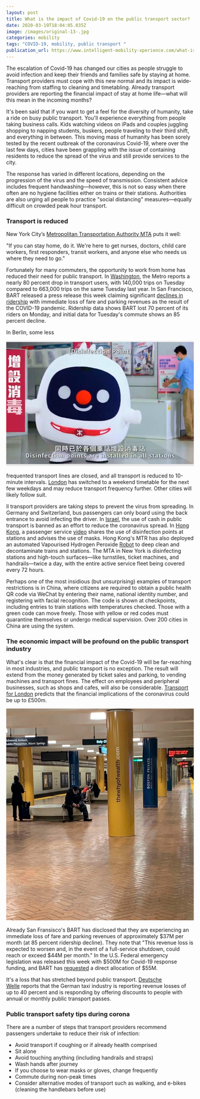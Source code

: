 ```yaml
---
layout: post
title: What is the impact of Covid-19 on the public transport sector?
date: 2020-03-19T18:04:05.035Z
image: /images/original-13-.jpg
categories: mobility
tags: "COVID-19, mobility, public transport "
publication_url: https://www.intelligent-mobility-xperience.com/what-is-the-impact-of-covid-19-on-the-public-transport-sector-a-915170/
---
```

The escalation of Covid-19 has changed our cities as people struggle to avoid infection and keep their friends and families safe by staying at home. Transport providers must cope with this new normal and its impact is wide-reaching from staffing to cleaning and timetabling. Already transport providers are reporting the financial impact of stay at home life—what will this mean in the incoming months?

It's been said that if you want to get a feel for the diversity of humanity, take a ride on busy public transport. You'll experience everything from people taking business calls. Kids watching videos on iPads and couples juggling shopping to napping students, buskers, people traveling to their third shift, and everything in between. This moving mass of humanity has been sorely tested by the recent outbreak of the coronavirus Covid-19, where over the last few days, cities have been grappling with the issue of containing residents to reduce the spread of the virus and still provide services to the city.

The response has varied in different locations, depending on the progression of the virus and the speed of transmission. Consistent advice includes frequent handwashing—however, this is not so easy when there often are no hygiene facilities either on trains or their stations. Authorities are also urging all people to practice "social distancing" measures—equally difficult on crowded peak hour transport.

### Transport is reduced

New York City’s [Metropolitan Transportation Authority MTA](https://new.mta.info/precautions-against-coronavirus) puts it well:

"If you can stay home, do it. ‪We're here to get nurses, doctors, child care workers, first responders, transit workers, and anyone else who needs us where they need to go."

Fortunately for many commuters, the opportunity to work from home has reduced their need for public transport. In [Washington](https://www.washingtonpost.com/dc-md-va/2020/03/18/coronavirus-dc-maryland-virginia-updates/), the Metro reports a nearly 80 percent drop in transport users, with 140,000 trips on Tuesday compared to 663,000 trips on the same Tuesday last year. In San Francisco, BART released a press release this week claiming significant [declines in ridership](https://www.bart.gov/news/articles/2020/news20200225) with immediate loss of fare and parking revenues as the result of the COVID-19 pandemic. Ridership data shows BART lost 70 percent of its riders on Monday, and initial data for Tuesday's commute shows an 85 percent decline.

In Berlin, some less

![In Hong Kong, a passenger service video shares the use of disinfection points at stations and advises the use of masks](/images/original-14-.jpg)

 frequented transport lines are closed, and all transport is reduced to 10-minute intervals. [London](https://www.express.co.uk/news/uk/1256094/London-news-coronavirus-Sadiq-Khan-travel-public-transport-underground-tube-tfl) has switched to a weekend timetable for the next few weekdays and may reduce transport frequency further. Other cities will likely follow suit.

ll transport providers are taking steps to prevent the virus from spreading. In Germany and Switzerland, bus passengers can only board using the back entrance to avoid infecting the driver. In [Israel](http://www.xinhuanet.com/english/2020-03/15/c_138880422.htm), the use of cash in public transport is banned as an effort to reduce the coronavirus spread. In [Hong Kong](http://www.mtr.com.hk/en/customer/main/COVID-19-precaution-report.html), a passenger service [video](https://www.youtube.com/watch?v=YfZKAu4te1o&feature=youtu.be) shares the use of disinfection points at stations and advises the use of masks. Hong Kong's MTR has also deployed an automated Vapourised Hydrogen Peroxide [Robot](https://www.railwaygazette.com/technology-data-and-business/metro-operator-deploys-cleaning-robot-to-fight-the-coronavirus/55995.article) to deep clean and decontaminate trains and stations. The MTA in New York is disinfecting stations and high-touch surfaces—like turnstiles, ticket machines, and handrails—twice a day, with the entire active service fleet being covered every 72 hours.

Perhaps one of the most insidious (but unsurprising) examples of transport restrictions is in China, where citizens are required to obtain a public health QR code via WeChat by entering their name, national identity number, and registering with facial recognition. The code is shown at checkpoints, including entries to train stations with temperatures checked. Those with a green code can move freely. Those with yellow or red codes must quarantine themselves or undergo medical supervision. Over 200 cities in China are using the system.

### The economic impact will be profound on the public transport industry

What's clear is that the financial impact of the Covid-19 will be far-reaching in most industries, and public transport is no exception. The result will extend from the money generated by ticket sales and parking, to vending machines and transport fines. The effect on employees and peripheral businesses, such as shops and cafes, will also be considerable. [Transport for London](https://tfl.gov.uk/info-for/media/press-releases/2020/march/tfl-update-on-financial-impact-of-coronavirus) predicts that the financial implications of the coronavirus could be up to £500m.

![](/images/original-15-.jpg "San Francisco's BART has disclosed that they are experiencing an immediate loss of fare and parking revenues of approximately $37M per month (at 85 percent ridership decline)")

Already San Fransisco's BART has disclosed that they are experiencing an immediate loss of fare and parking revenues of approximately $37M per month (at 85 percent ridership decline). They note that "This revenue loss is expected to worsen and, in the event of a full-service shutdown, could reach or exceed $44M per month." In the U.S. Federal emergency legislation was released this week with $500M for Covid-19 response funding, and BART has [requested](https://www.bart.gov/sites/default/files/docs/COVID-19%20Fact%20Sheet%20-%20Impacts%20and%20Funding%20FINAL.pdf) a direct allocation of $55M.

It's a loss that has stretched beyond public transport. [Deutsche Welle](https://www.dw.com/en/coronavirus-is-germany-doing-enough-to-slow-the-outbreak/a-52770782) reports that the German taxi industry is reporting revenue losses of up to 40 percent and is responding by offering discounts to people with annual or monthly public transport passes.

### Public transport safety tips during corona

There are a number of steps that transport providers recommend passengers undertake to reduce their risk of infection:

* Avoid transport if coughing or if already health comprised
* Sit alone
* Avoid touching anything (including handrails and straps)
* Wash hands after journey
* If you choose to wear masks or gloves, change frequently
* Commute during non-peak times
* Consider alternative modes of transport such as walking, and e-bikes (cleaning the handlebars before use)